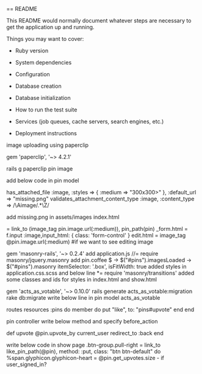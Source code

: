 == README

This README would normally document whatever steps are necessary to get the
application up and running.

Things you may want to cover:

* Ruby version

* System dependencies

* Configuration

* Database creation

* Database initialization

* How to run the test suite

* Services (job queues, cache servers, search engines, etc.)

* Deployment instructions

image uploading using paperclip

gem 'paperclip', '~> 4.2.1'

rails g paperclip pin image

add below code in pin model

has_attached_file :image, :styles => { :medium => "300x300>" }, :default_url => "missing.png"
validates_attachment_content_type :image, :content_type => /\Aimage\/.*\Z/

add missing.png in assets/images
index.html

= link_to (image_tag pin.image.url(:medium)), pin_path(pin)
_form.html
		= f.input :image,input_html: { class: 'form-control' }
edit.html
	= image_tag @pin.image.url(:medium) #if we want to see editing image



gem 'masonry-rails', '~> 0.2.4'
add application.js
//= require masonry/jquery.masonry 
add pin.coffee
$ ->
	$("#pins").imagesLoaded ->	
  		$("#pins").masonry
      		itemSelector: '.box',
      		isFitWidth: true
added styles in application.css.scss and  below line
 *= require 'masonry/transitions'
added some classes and ids for styles in index.html and show.html

gem 'acts_as_votable', '~> 0.10.0'
rails generate acts_as_votable:migration
rake db:migrate
write below line in pin model
acts_as_votable  

routes
  resources :pins do
  	member do
  		put "like",    to: "pins#upvote"
  	end
  end

  pin controller write below method and specify before_action

  def upvote
		@pin.upvote_by current_user
		redirect_to :back
	end

write below code in show page
.btn-group.pull-right
							= link_to like_pin_path(@pin), method: :put, class: "btn btn-default" do
								%span.glyphicon.glyphicon-heart
								= @pin.get_upvotes.size
							- if user_signed_in?



















